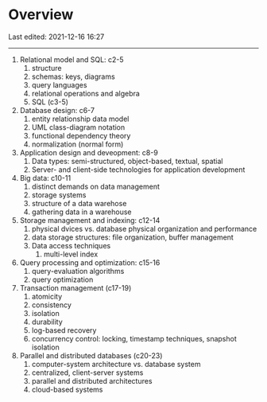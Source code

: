 # Overview
Last edited: 2021-12-16 16:27
***

1. Relational model and SQL: c2-5
	1. structure
	2. schemas: keys, diagrams
	3. query languages
	4. relational operations and algebra
	5. SQL (c3-5)
2. Database design: c6-7
	1. entity relationship data model
	2. UML class-diagram notation
	3. functional dependency theory
	4. normalization (normal form)
3. Application design and deveopment: c8-9
	1. Data types: semi-structured, object-based, textual, spatial
	2. Server- and client-side technologies for application development
4. Big data: c10-11
	1. distinct demands on data management
	2. storage systems
	3. structure of a data warehose 
	4. gathering data in a warehouse
5. Storage management and indexing: c12-14
	1. physical dvices vs. database physical organization and performance
	2. data storage structures: file organization, buffer management
	3. Data access techniques
		1. multi-level index 
6. Query processing and optimization: c15-16
	1. query-evaluation algorithms
	2. query optimization
7. Transaction management (c17-19)
	1. atomicity
	2. consistency
	3. isolation
	4. durability
	5. log-based recovery
	6. concurrency control: locking, timestamp techniques, snapshot isolation
8. Parallel and distributed databases (c20-23)
	1. computer-system architecture vs. database system
	2. centralized, client-server systems
	3. parallel and distributed architectures
	4. cloud-based systems 
	